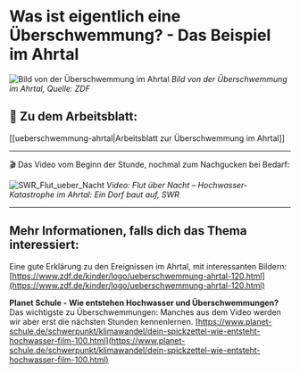 # Was ist eigentlich eine Überschwemmung? - Das Beispiel im Ahrtal

![Bild von der Überschwemmung im Ahrtal](https://www.zdf.de/assets/ueberschwemmung-ahrtal-116~1280x720?cb=1657790225542)
*Bild von der Überschwemmung im Ahrtal, Quelle: ZDF*

## 📝 Zu dem Arbeitsblatt:

[[ueberschwemmung-ahrtal|Arbeitsblatt zur Überschwemmung im Ahrtal]]

---

🎬 Das Video vom Beginn der Stunde, nochmal zum Nachgucken bei Bedarf:

![SWR_Flut_ueber_Nacht](https://www.youtube.com/watch?v=fkHOlQNeQPg)
*Video: Flut über Nacht – Hochwasser-Katastrophe im Ahrtal: Ein Dorf baut auf, SWR*



---

## Mehr Informationen, falls dich das Thema interessiert:

Eine gute Erklärung zu den Ereignissen im Ahrtal, mit interessanten Bildern: [https://www.zdf.de/kinder/logo/ueberschwemmung-ahrtal-120.html](https://www.zdf.de/kinder/logo/ueberschwemmung-ahrtal-120.html)

**Planet Schule - Wie entstehen Hochwasser und Überschwemmungen?**
Das wichtigste zu Überschwemmungen: Manches aus dem Video werden wir aber erst die nächsten Stunden kennenlernen. [https://www.planet-schule.de/schwerpunkt/klimawandel/dein-spickzettel-wie-entsteht-hochwasser-film-100.html](https://www.planet-schule.de/schwerpunkt/klimawandel/dein-spickzettel-wie-entsteht-hochwasser-film-100.html)

